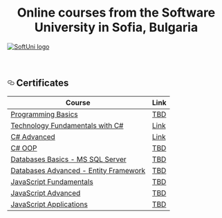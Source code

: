 <h1 align="center">Online courses from the Software University in Sofia, Bulgaria</h1>
<a href="https://softuni.bg/trainings/courses" rel="nofollow">  <img src="https://camo.githubusercontent.com/9538a4cf1406d74964fb4ed5d42593efc00c1d2d/687474703a2f2f696e6e6f766174696f6e73746172746572626f782e62672f77702d636f6e74656e742f75706c6f6164732f323031362f30352f536f6674756e695f6c6f676f5f74726173706172656e742e706e67" alt="SoftUni logo" title="Logo Title Text 2" data-canonical-src="http://innovationstarterbox.bg/wp-content/uploads/2016/05/Softuni_logo_trasparent.png" style="max-width:100%;"> </a>
<br>
<br>
<br>
<h2><a id="user-content--certificates-" class="anchor" aria-hidden="true" href="#-certificates-"><svg class="octicon octicon-link" viewBox="0 0 16 16" version="1.1" width="16" height="16" aria-hidden="true"><path fill-rule="evenodd" d="M4 9h1v1H4c-1.5 0-3-1.69-3-3.5S2.55 3 4 3h4c1.45 0 3 1.69 3 3.5 0 1.41-.91 2.72-2 3.25V8.59c.58-.45 1-1.27 1-2.09C10 5.22 8.98 4 8 4H4c-.98 0-2 1.22-2 2.5S3 9 4 9zm9-3h-1v1h1c1 0 2 1.22 2 2.5S13.98 12 13 12H9c-.98 0-2-1.22-2-2.5 0-.83.42-1.64 1-2.09V6.25c-1.09.53-2 1.84-2 3.25C6 11.31 7.55 13 9 13h4c1.45 0 3-1.69 3-3.5S14.5 6 13 6z"></path></svg></a> Certificates </h2>

<table>
<thead>
<tr>
<th><strong>Course</strong></th>
<th><strong>Link</strong></th>
</tr>
</thead>
<tbody>
<tr>
<td><a href="https://softuni.bg/trainings/2073/programming-basics-with-csharp-september-2018" rel="nofollow"> Programming Basics </a></td>
<td><a href="" rel="nofollow"> TBD</a></td>
</tr>
<tr>
<td><a href="https://softuni.bg/trainings/2237/technology-fundamentals-with-csharp-january-2019" rel="nofollow"> Technology Fundamentals with C#</a></td>
<td><a href="https://softuni.bg/certificates/details/65304/f633b3a1"> Link</a></td>
</tr>
<tr>
<td><a href="https://softuni.bg/trainings/2348/csharp-advanced-may-2019" rel="nofollow"> C# Advanced </a></td>
<td><a href="https://softuni.bg/Certificates/Details/67759/a2da3dca" rel="nofollow"> Link</a></td>
</tr>
<tr>
<td><a href="https://softuni.bg/trainings/2349/csharp-oop-june-2019" rel="nofollow"> C# OOP</a></td>
<td><a href="" rel="nofollow"> TBD</a></td>
</tr>
<tr>
<td><a href="https://softuni.bg/trainings/1747/databases-basics-mssql-server-september-2017/internal" rel="nofollow"> Databases Basics - MS SQL Server </a></td>
<td><a href="" rel="nofollow"> TBD</a></td>
</tr>
<tr>
<td><a href="https://softuni.bg/courses/databases-advanced-entity-framework" rel="nofollow"> Databases Advanced - Entity Framework </a></td>
<td><a href="" rel="nofollow"> TBD</a></td>
</tr>
<tr>
<td><a href="https://softuni.bg/trainings/1850/js-fundamentals-january-2018" rel="nofollow"> JavaScript Fundamentals </a></td>
<td><a href="" rel="nofollow"> TBD</a></td>
</tr>
<tr>
<td><a href="https://softuni.bg/courses/javascript-advanced" rel="nofollow"> JavaScript Advanced </a></td>
<td><a href="" rel="nofollow"> TBD</a></td>
</tr>
<tr>
<td><a href="https://softuni.bg/courses/javascript-applications" rel="nofollow"> JavaScript Applications </a></td>
<td><a href="" rel="nofollow"> TBD</a></td>
</tr>
</tbody>
</table>
